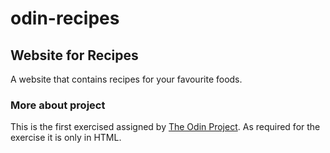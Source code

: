 # odin-recipes

## Website for Recipes
A website that contains recipes for your favourite foods.

### More about project
This is the first exercised assigned by [The Odin Project](https://www.theodinproject.com/about).
As required for the exercise it is only in HTML.
